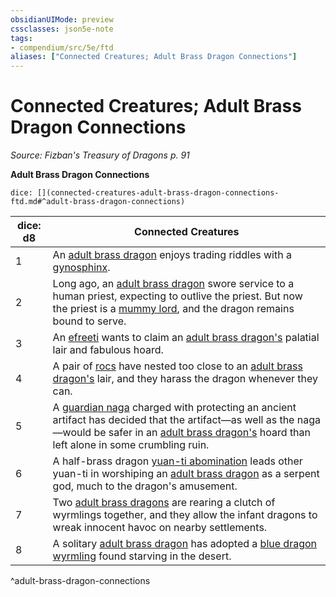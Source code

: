```yaml
---
obsidianUIMode: preview
cssclasses: json5e-note
tags:
- compendium/src/5e/ftd
aliases: ["Connected Creatures; Adult Brass Dragon Connections"]
---
```

# Connected Creatures; Adult Brass Dragon Connections
*Source: Fizban's Treasury of Dragons p. 91* 

**Adult Brass Dragon Connections**

`dice: [](connected-creatures-adult-brass-dragon-connections-ftd.md#^adult-brass-dragon-connections)`

| dice: d8 | Connected Creatures |
|----------|---------------------|
| 1 | An [adult brass dragon](5E2014官方资源/bestiary/dragon/adult-brass-dragon.md) enjoys trading riddles with a [gynosphinx](5E2014官方资源/bestiary/monstrosity/gynosphinx.md). |
| 2 | Long ago, an [adult brass dragon](5E2014官方资源/bestiary/dragon/adult-brass-dragon.md) swore service to a human priest, expecting to outlive the priest. But now the priest is a [mummy lord](5E2014官方资源/bestiary/undead/mummy-lord.md), and the dragon remains bound to serve. |
| 3 | An [efreeti](5E2014官方资源/bestiary/elemental/efreeti.md) wants to claim an [adult brass dragon's](5E2014官方资源/bestiary/dragon/adult-brass-dragon.md) palatial lair and fabulous hoard. |
| 4 | A pair of [rocs](5E2014官方资源/bestiary/monstrosity/roc.md) have nested too close to an [adult brass dragon's](5E2014官方资源/bestiary/dragon/adult-brass-dragon.md) lair, and they harass the dragon whenever they can. |
| 5 | A [guardian naga](5E2014官方资源/bestiary/monstrosity/guardian-naga.md) charged with protecting an ancient artifact has decided that the artifact—as well as the naga—would be safer in an [adult brass dragon's](5E2014官方资源/bestiary/dragon/adult-brass-dragon.md) hoard than left alone in some crumbling ruin. |
| 6 | A half-brass dragon [yuan-ti abomination](5E2014官方资源/bestiary/monstrosity/yuan-ti-abomination.md) leads other yuan-ti in worshiping an [adult brass dragon](5E2014官方资源/bestiary/dragon/adult-brass-dragon.md) as a serpent god, much to the dragon's amusement. |
| 7 | Two [adult brass dragons](5E2014官方资源/bestiary/dragon/adult-brass-dragon.md) are rearing a clutch of wyrmlings together, and they allow the infant dragons to wreak innocent havoc on nearby settlements. |
| 8 | A solitary [adult brass dragon](5E2014官方资源/bestiary/dragon/adult-brass-dragon.md) has adopted a [blue dragon wyrmling](5E2014官方资源/bestiary/dragon/blue-dragon-wyrmling.md) found starving in the desert. |
^adult-brass-dragon-connections